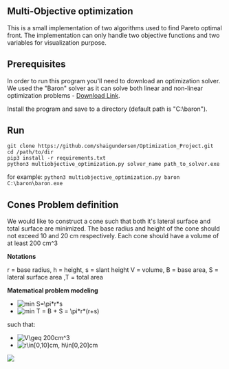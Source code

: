 Multi-Objective optimization
---
This is a small implementation of two algorithms used to find Pareto optimal front.
The implementation can only handle two objective functions and two variables for visualization purpose.

Prerequisites
---
In order to run this program you'll need to download an optimization solver.
We used the "Baron" solver as it can solve both linear and non-linear optimization problems - [Download Link](https://minlp.com/baron-downloads).

Install the program and save to a directory (default path is "C:\baron").

Run
---
```
git clone https://github.com/shaigundersen/Optimization_Project.git
cd /path/to/dir
pip3 install -r requirements.txt
python3 multiobjective_optimization.py solver_name path_to_solver.exe 
```
for example: `python3 multiobjective_optimization.py baron C:\baron\baron.exe`

Cones Problem definition
---
We would like to construct a cone such that both it's lateral surface and total surface are minimized.
The base radius and height of the cone should not exceed 10 and 20 cm respectively.
Each cone should have a volume of at least 200 cm^3

**Notations**

r = base radius, h = height, s = slant height V = volume, B = base area, S = lateral surface area ,T = total area

**Matematical problem modeling**

- <img src="https://latex.codecogs.com/svg.image?min&space;(S)=\pi*r*s" title="min S=\pi*r*s" />
- <img src="https://latex.codecogs.com/svg.image?min&space;(T)&space;=&space;B&space;&plus;&space;S&space;=&space;\pi*r*(r&plus;s)" title="min T = B + S = \pi*r*(r+s)" />
such that:
- <img src="https://latex.codecogs.com/svg.image?V\geq&space;200cm^3" title="V\geq 200cm^3" />
- <img src="https://latex.codecogs.com/svg.image?r\in[0,10]cm,&space;h\in[0,20]cm" title="r\in[0,10]cm, h\in[0,20]cm" />
<img src="https://www.varsitytutors.com/assets/vt-hotmath-legacy/hotmath_help/topics/volume-of-a-cone/cone1.gif" />

